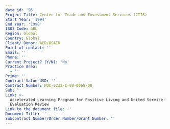 ```yaml
---
data_id: '95'
Project Title: Center for Trade and Investment Services (CTIS)
Start Year: '1994'
End Year: '1998'
ISO3 Code: GBL
Region: Global
Country: Global
Client/ Donor: AED/USAID
Point of contact: ''
Email: ''
Phone: ''
Current Project? (Y/N): 'No'
Practice Area:
  - ''
Prime: ''
Contract Value USD: ''
Contract Number: PDC-0232-C-00-0068-00
Sub: ''
Link: >-
  Accelerated Learning Program for Positive Living and United Service: Mid Term
  Evaluation Review
Link to the document file: ''
Document Title: ''
Subcontract Number/Order Number/Grant Number: ''
---
```

